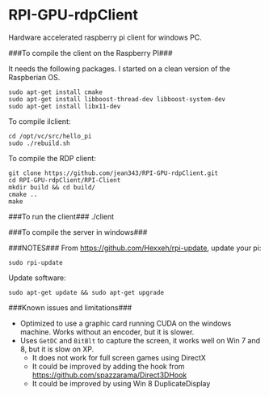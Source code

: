 RPI-GPU-rdpClient
=================

Hardware accelerated raspberry pi client for windows PC.

###To compile the client on the Raspberry PI###

It needs the following packages. I started on a clean version of the Raspberian OS.

```
sudo apt-get install cmake
sudo apt-get install libboost-thread-dev libboost-system-dev
sudo apt-get install libx11-dev
```

To compile ilclient:
```
cd /opt/vc/src/hello_pi
sudo ./rebuild.sh
```

To compile the RDP client:
```
git clone https://github.com/jean343/RPI-GPU-rdpClient.git
cd RPI-GPU-rdpClient/RPI-Client
mkdir build && cd build/
cmake ..
make
```

###To run the client###
./client

###To compile the server in windows###

###NOTES###
From https://github.com/Hexxeh/rpi-update, update your pi:
```
sudo rpi-update
```
Update software:
```
sudo apt-get update && sudo apt-get upgrade
```

###Known issues and limitations###
- Optimized to use a graphic card running CUDA on the windows machine. Works without an encoder, but it is slower.
- Uses ```GetDC``` and ```BitBlt``` to capture the screen, it works well on Win 7 and 8, but it is slow on XP.
  - It does not work for full screen games using DirectX
  - It could be improved by adding the hook from https://github.com/spazzarama/Direct3DHook
  - It could be improved by using Win 8 DuplicateDisplay
